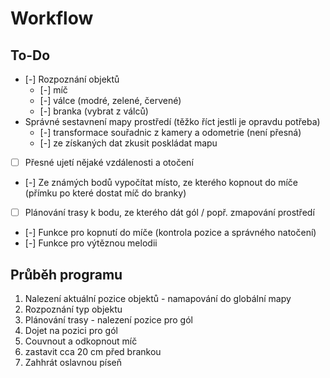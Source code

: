 # Workflow

## To-Do
- [-] Rozpoznání objektů
  - [-] míč
  - [-] válce (modré, zelené, červené)
  - [-] branka (vybrat z válců)
- Správné sestavnení mapy prostředí (těžko říct jestli je opravdu potřeba)
  - [-] transformace souřadnic z kamery a odometrie (není přesná)
  - [-] ze získaných dat zkusit poskládat mapu
- [ ] Přesné ujetí nějaké vzdálenosti a otočení
- [-] Ze známých bodů vypočítat místo, ze kterého kopnout do míče (přímku po které dostat míč do branky)
- [ ] Plánování trasy k bodu, ze kterého dát gól / popř. zmapování prostředí
- [-] Funkce pro kopnutí do míče (kontrola pozice a správného natočení)
- [-] Funkce pro výtěznou melodii


## Průběh programu
1. Nalezení aktuální pozice objektů - namapování do globální mapy
1. Rozpoznání typ objektu
1. Plánování trasy - nalezení pozice pro gól
1. Dojet na pozici pro gól
1. Couvnout a odkopnout míč
1. zastavit cca 20 cm před brankou
1. Zahhrát oslavnou píseň




